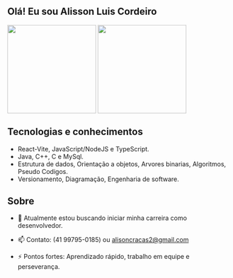 ## Olá! Eu sou Alisson Luis Cordeiro

<picture>
  <img height=200 align="center" src="https://github-readme-stats.vercel.app/api?username=alisonssns&card_width=370&exclude_repo=Site-E-Commerce-TCC,To-do-list" />
</picture>
<picture>
    <img height=200 align="center" src="https://github-readme-stats.vercel.app/api/top-langs?username=alisonssns&layout=compact&langs_count=8&card_width=300&exclude_repo=Site-E-Commerce-TCC,To-do-list"/>

</picture>

## Tecnologias e conhecimentos
- React-Vite, JavaScript/NodeJS e TypeScript.
- Java, C++, C e MySql.
- Estrutura de dados, Orientação a objetos, Arvores binarias, Algoritmos, Pseudo Codigos.
- Versionamento, Diagramação, Engenharia de software.

## Sobre

- 🔭 Atualmente estou buscando iniciar minha carreira como desenvolvedor.
  
- 📫 Contato: (41 99795-0185) ou alisoncracas2@gmail.com
  
- ⚡ Pontos fortes: Aprendizado rápido, trabalho em equipe e perseverança.
